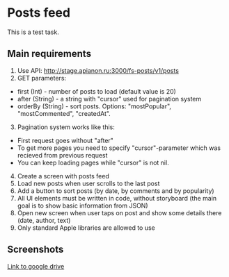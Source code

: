 # Posts feed
This is a test task.

## Main requirements

1. Use API: http://stage.apianon.ru:3000/fs-posts/v1/posts
2. GET parameters:
* first (Int) - number of posts to load (default value is 20)
* after (String) - a string with "cursor" used for pagination system
* orderBy (String) - sort posts. Options: "mostPopular", "mostCommented", "createdAt".
3. Pagination system works like this:
* First request goes without "after"
* To get more pages you need to specify "cursor"-parameter which was recieved from previous request
* You can keep loading pages while "cursor" is not nil.
4. Create a screen with posts feed
5. Load new posts when user scrolls to the last post
6. Add a button to sort posts (by date, by comments and by popularity)
7. All UI elements must be written in code, without storyboard (the main goal is to show basic information from JSON)
8. Open new screen when user taps on post and show some details there (date, author, text)
9. Only standard Apple libraries are allowed to use

## Screenshots

[Link to google drive](https://drive.google.com/drive/folders/1-46PtOf7e3wgMa0RWAxtmzd5FYX15w7O?usp=sharing)
